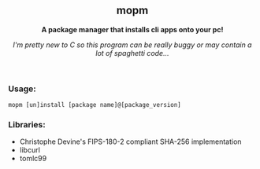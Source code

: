 <div align="center">
  <h2>mopm</h2>
  <p><b>A package manager that installs cli apps onto your pc!</b></p>
  <p><i>I'm pretty new to C so this program can be really buggy or may contain a lot of spaghetti code...</i></p>
</div>
<br>

### Usage:
```
mopm [un]install [package name]@[package_version]
```

### Libraries:
- Christophe Devine's FIPS-180-2 compliant SHA-256 implementation
- libcurl
- tomlc99

